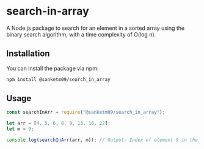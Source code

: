 # search-in-array

A Node.js package to search for an element in a sorted array using the binary search algorithm, with a time complexity of O(log n).

## Installation

You can install the package via npm:

```bash
npm install @sanketm09/search_in_array
```

## Usage

```javascript
const searchInArr = require("@sanketm09/search_in_array");

let arr = [4, 5, 6, 8, 9, 13, 16, 22];
let m = 9;

console.log(searchInArr(arr, m)); // Output: Index of element 9 in the array
